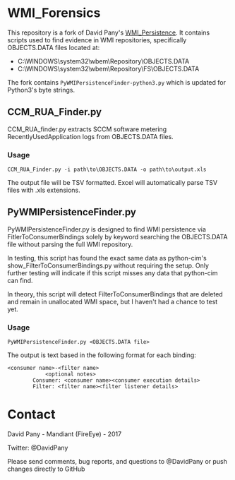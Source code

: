 # WMI_Forensics
This repository is a fork of David Pany's [WMI_Persistence](https://github.com/davidpany/WMI_Forensics). It contains scripts used to find evidence in WMI repositories, specifically OBJECTS.DATA files located at:

- C:\WINDOWS\system32\wbem\Repository\OBJECTS.DATA
- C:\WINDOWS\system32\wbem\Repository\FS\OBJECTS.DATA

The fork contains `PyWMIPersistenceFinder-python3.py` which is updated for Python3's byte strings.

## CCM_RUA_Finder.py
CCM_RUA_finder.py extracts SCCM software metering RecentlyUsedApplication logs from OBJECTS.DATA files.

### Usage
```
CCM_RUA_Finder.py -i path\to\OBJECTS.DATA -o path\to\output.xls
```

The output file will be TSV formatted. Excel will automatically parse TSV files with .xls extensions.

## PyWMIPersistenceFinder.py
PyWMIPersistenceFinder.py is designed to find WMI persistence via FitlerToConsumerBindings
solely by keyword searching the OBJECTS.DATA file without parsing the full WMI repository.

In testing, this script has found the exact same data as python-cim's
show_FilterToConsumerBindings.py without requiring the setup. Only further testing will
indicate if this script misses any data that python-cim can find.

In theory, this script will detect FilterToConsumerBindings that are deleted and remain
in unallocated WMI space, but I haven't had a chance to test yet.

### Usage
```PyWMIPersistenceFinder.py <OBJECTS.DATA file>```

The output is text based in the following format for each binding:
```
<consumer name>-<filter name>
            <optional notes>
        Consumer: <consumer name><consumer execution details>
        Filter: <filter name><filter listener details>
```

# Contact
David Pany - Mandiant (FireEye) - 2017

Twitter: @DavidPany

Please send  comments, bug reports, and questions to @DavidPany or push changes directly to GitHub

